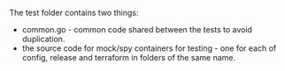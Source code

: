 The test folder contains two things:

* common.go - common code shared between the tests to avoid duplication.
* the source code for mock/spy containers for testing - one for each of config, release and terraform in folders of the same name.